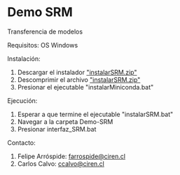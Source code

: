 # Demo SRM
 Transferencia de modelos
 
 Requisitos:
 OS Windows 

 Instalación:
 1. Descargar el instalador ["instalarSRM.zip"](https://github.com/ccalvocm/Demo-SRM/raw/main/instalarSRM.zip)
 2. Descomprimir el archivo ["instalarSRM.zip"](https://github.com/ccalvocm/Demo-SRM/raw/main/instalarSRM.zip)
 3. Presionar el ejecutable "instalarMiniconda.bat"

 Ejecución:
 1. Esperar a que termine el ejecutable "instalarSRM.bat"
 2. Navegar a la carpeta Demo-SRM
 3. Presionar interfaz_SRM.bat

 Contacto:
 1. Felipe Arróspide: farrospide@ciren.cl
 2. Carlos Calvo: ccalvo@ciren.cl
